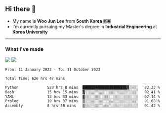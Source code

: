 ## Hi there 👋

- My name is **Woo Jun Lee** from **South Korea 🇰🇷**
- I'm currently pursuing my Master's degree in **Industrial Engineering** at **Korea University**

---

### What I've made

<a href="https://share.streamlit.io/tomtom1103/kuiai_hackathon_2022/main/JL_app.py"><img src="https://img.shields.io/badge/Journey Lee-161B22?style=for-the-badge&logo=streamlit&logoColor=FF4B4B"/></a> <a href="https://jeon-100.github.io/Dangzang/"><img src="https://img.shields.io/badge/당신을 위한 장학금, 당장!-161B22?style=for-the-badge&logo=react&logoColor=#61DAFB"/></a>

<!--START_SECTION:waka-->

```txt
From: 11 January 2022 - To: 11 October 2023

Total Time: 626 hrs 47 mins

Python             528 hrs 8 mins  ████████████████████▓░░░░   83.33 %
Bash               15 hrs 15 mins  ▓░░░░░░░░░░░░░░░░░░░░░░░░   02.41 %
YAML               13 hrs 33 mins  ▓░░░░░░░░░░░░░░░░░░░░░░░░   02.14 %
Prolog             10 hrs 37 mins  ▒░░░░░░░░░░░░░░░░░░░░░░░░   01.68 %
Assembly           8 hrs 58 mins   ▒░░░░░░░░░░░░░░░░░░░░░░░░   01.42 %
```

<!--END_SECTION:waka-->

